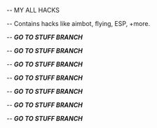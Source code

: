 -- MY ALL HACKS

-- Contains hacks like aimbot, flying, ESP, +more.

-- ***GO TO STUFF BRANCH***

-- ***GO TO STUFF BRANCH***

-- ***GO TO STUFF BRANCH***

-- ***GO TO STUFF BRANCH***

-- ***GO TO STUFF BRANCH***

-- ***GO TO STUFF BRANCH***

-- ***GO TO STUFF BRANCH***
